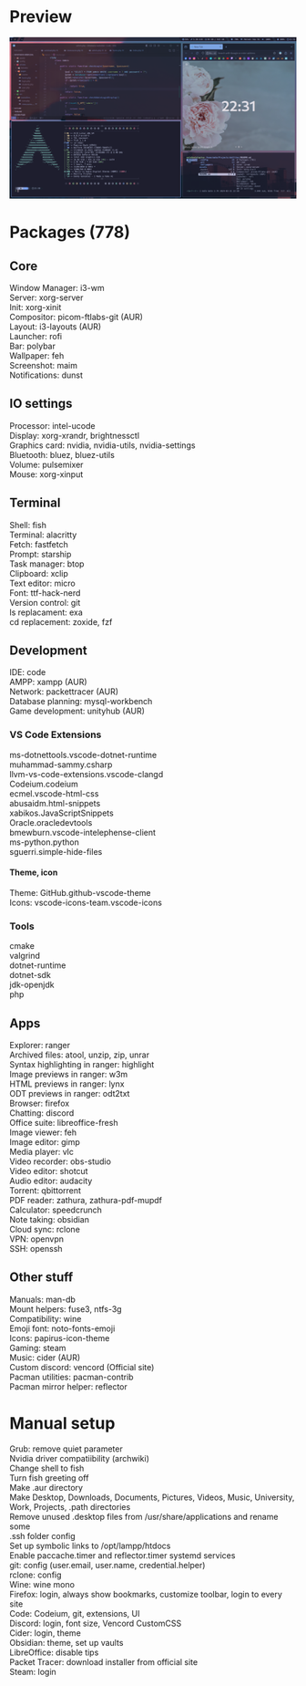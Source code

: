 # Preview  
<img src="./assets/preview.png"> </img>
# Packages (778)  
## Core  
Window Manager: i3-wm  
Server: xorg-server  
Init: xorg-xinit  
Compositor: picom-ftlabs-git (AUR)  
Layout: i3-layouts (AUR)  
Launcher: rofi  
Bar: polybar  
Wallpaper: feh  
Screenshot: maim  
Notifications: dunst  
## IO settings  
Processor: intel-ucode  
Display: xorg-xrandr, brightnessctl  
Graphics card: nvidia, nvidia-utils, nvidia-settings  
Bluetooth: bluez, bluez-utils  
Volume: pulsemixer  
Mouse: xorg-xinput  
## Terminal  
Shell: fish  
Terminal: alacritty  
Fetch: fastfetch  
Prompt: starship  
Task manager: btop  
Clipboard: xclip  
Text editor: micro  
Font: ttf-hack-nerd  
Version control: git  
ls replacament: exa  
cd replacement: zoxide, fzf  
## Development  
IDE: code  
AMPP: xampp (AUR)  
Network: packettracer (AUR)  
Database planning: mysql-workbench  
Game development: unityhub (AUR)  
### VS Code Extensions  
ms-dotnettools.vscode-dotnet-runtime  
muhammad-sammy.csharp  
llvm-vs-code-extensions.vscode-clangd  
Codeium.codeium  
ecmel.vscode-html-css  
abusaidm.html-snippets  
xabikos.JavaScriptSnippets  
Oracle.oracledevtools  
bmewburn.vscode-intelephense-client  
ms-python.python  
sguerri.simple-hide-files  
#### Theme, icon  
Theme: GitHub.github-vscode-theme  
Icons: vscode-icons-team.vscode-icons  
### Tools  
cmake  
valgrind  
dotnet-runtime  
dotnet-sdk  
jdk-openjdk  
php  
## Apps  
Explorer: ranger  
Archived files: atool, unzip, zip, unrar  
Syntax highlighting in ranger: highlight  
Image previews in ranger: w3m  
HTML previews in ranger: lynx  
ODT previews in ranger: odt2txt  
Browser: firefox  
Chatting: discord  
Office suite: libreoffice-fresh  
Image viewer: feh  
Image editor: gimp  
Media player: vlc  
Video recorder: obs-studio  
Video editor: shotcut  
Audio editor: audacity  
Torrent: qbittorrent  
PDF reader: zathura, zathura-pdf-mupdf  
Calculator: speedcrunch  
Note taking: obsidian   
Cloud sync: rclone  
VPN: openvpn  
SSH: openssh  
## Other stuff 
Manuals: man-db  
Mount helpers: fuse3, ntfs-3g  
Compatibility: wine  
Emoji font: noto-fonts-emoji  
Icons: papirus-icon-theme  
Gaming: steam  
Music: cider (AUR)   
Custom discord: vencord (Official site)  
Pacman utilities: pacman-contrib  
Pacman mirror helper: reflector  
# Manual setup  
Grub: remove quiet parameter  
Nvidia driver compatiibility (archwiki)  
Change shell to fish  
Turn fish greeting off  
Make .aur directory  
Make Desktop, Downloads, Documents, Pictures, Videos, Music, University, Work, Projects, .path directories  
Remove unused .desktop files from /usr/share/applications and rename some  
.ssh folder config  
Set up symbolic links to /opt/lampp/htdocs  
Enable paccache.timer and reflector.timer systemd services  
git: config (user.email, user.name, credential.helper)  
rclone: config  
Wine: wine mono  
Firefox: login, always show bookmarks, customize toolbar, login to every site  
Code: Codeium, git, extensions, UI  
Discord: login, font size, Vencord CustomCSS  
Cider: login, theme  
Obsidian: theme, set up vaults  
LibreOffice: disable tips  
Packet Tracer: download installer from official site  
Steam: login  
